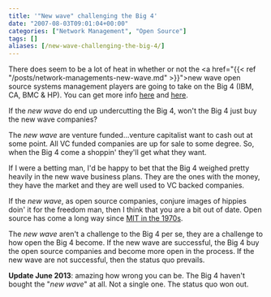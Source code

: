 ```yaml
---
title: '"New wave" challenging the Big 4'
date: "2007-08-03T09:01:04+00:00"
categories: ["Network Management", "Open Source"]
tags: []
aliases: [/new-wave-challenging-the-big-4/]
---
```


There does seem to be a lot of heat in whether or not the <a href="{{< ref "/posts/network-managements-new-wave.md" >}}">new wave open source systems management players</a> are going to take on the Big 4 (IBM, CA, BMC &amp; HP). You can get more info <a href="http://web.archive.org/web/20080410055547/http://blogs.zdnet.com:80/BTL/?p=5815">here</a> and <a href="http://web.archive.org/web/20080417014830/http://blogs.zdnet.com:80/open-source/?p=1269">here</a>.

If the <em>new wave</em> do end up undercutting the Big 4, won't the Big 4 just buy the new wave companies?

The <em>new wave</em> are venture funded...venture capitalist want to cash out at some point. All VC funded companies are up for sale to some degree. So, when the Big 4 come a shoppin' they'll get what they want.

If I were a betting man, I'd be happy to bet that the Big 4 weighed pretty heavily in the new wave business plans. They are the ones with the money, they have the market and they are well used to VC backed companies.

If the <em>new wave</em>, as open source companies, conjure images of hippies doin' it for the freedom man, then I think that you are a bit out of date. Open source has come a long way since <a href="http://en.wikipedia.org/wiki/Open_Source_history#MIT">MIT in the 1970s</a>.

The <em>new wave</em> aren't a challenge to the Big 4 per se, they are a challenge to how open the Big 4 become. If the new wave are successful, the Big 4 buy the open source companies and become more open in the process. If the new wave are not successful, then the status quo prevails.

<strong>Update June 2013</strong>: amazing how wrong you can be. The Big 4 haven't bought the "<em>new wave</em>" at all. Not a single one. The status quo won out.
